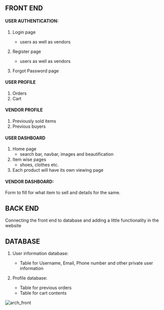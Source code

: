 
## FRONT END


#### USER AUTHENTICATION:
1. Login page  
    - users as well as vendors  
2. Register page
    - users as well as vendors   
  
3. Forgot Password page

#### USER PROFILE
1. Orders  
1. Cart

#### VENDOR PROFILE  
1. Previously sold items   
2. Previous buyers

#### USER DASHBOARD
1. Home page   
      - search bar, navbar, images and beautification 
2. Item wise pages  
      -  shoes, clothes etc.
3. Each product will have its own viewing page

#### VENDOR DASHBOARD:
Form to fill for what item to sell and details for the same.


## BACK END
Connecting the front end to database and adding a little functionality in the website

## DATABASE

1. User information database:  
      - Table for Username, Email, Phone number and other private user information  
  
2. Profile database:  
      - Table for previous orders 
      - Table for cart contents



![arch_front](https://user-images.githubusercontent.com/67188124/141486309-92b534a9-29dd-43e7-829f-ce3d74c586ef.jpeg)


<!-- separate database for username password and other things -->
<!-- tight security -->
<!-- database vs file space -->
<!-- convert images to base 64 -->
